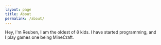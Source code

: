 ```yaml
---
layout: page
title: About
permalink: /about/
---
```


Hey, I'm Reuben, I am the oldest of 8 kids. I have started programming, and I play games one being MineCraft.

[jekyll-organization]: https://github.com/jekyll
